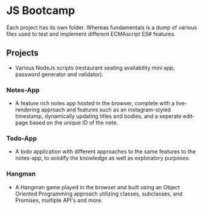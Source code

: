 # JS Bootcamp

Each project has its own folder. Whereas fundamentals is a dump of various files used to test and implement different ECMAscript ES# features.

## Projects

-   Various NodeJs scripts (restaurant seating availability mini app, password generator and validator).

### Notes-App

-   A feature rich notes app hosted in the browser, complete with a live-rendering approach and features such as an instagram-styled timestamp, dynamically updating titles and bodies, and a seperate edit-page based on the unique ID of the note.

### Todo-App

-   A todo application with different approaches to the same features to the notes-app, to solidify the knowledge as well as exploratory purposes.

### Hangman

-   A Hangman game played in the browser and built using an Object Oriented Programming approach utilizing classes, subclasses, and Promises, multiple API's and more.
